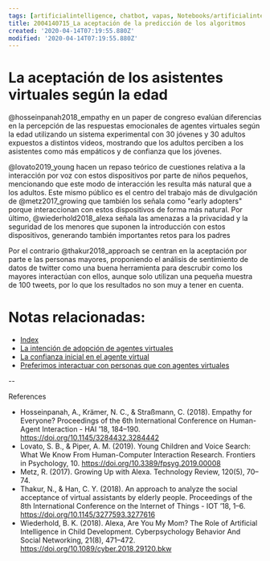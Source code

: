 ```yaml
---
tags: [artificialintelligence, chatbot, vapas, Notebooks/artificialintelligence, adoption, age]
title: 2004140715_La aceptación de la predicción de los algoritmos
created: '2020-04-14T07:19:55.880Z'
modified: '2020-04-14T07:19:55.880Z'
---
```


# La aceptación de los asistentes virtuales según la edad

@hosseinpanah2018_empathy en un paper de congreso evalúan diferencias en la percepción de las respuestas emocionales de agentes virtuales según la edad utilizando un sistema experimental con 30 jóvenes y 30 adultos expuestos a distintos videos, mostrando que los adultos perciben a los asistentes como más empáticos y de confianza que los jóvenes.

@lovato2019_young hacen un repaso teórico de cuestiones relativa a la interacción por voz con estos dispositivos por parte de niños pequeños, mencionando que este modo de interacción les resulta más natural que a los adultos. Este mismo público es el centro del trabajo más de divulgación de @metz2017_growing que también los señala como "early adopters" porque interaccionan con estos dispositivos de forma más natural. Por último, @wiederhold2018_alexa señala las amenazas a la privacidad y la seguridad de los menores que suponen la introducción con estos dispositivos, generando también importantes retos para los padres

Por el contrario @thakur2018_approach se centran en la aceptación por parte e las personas mayores, proponiendo el análisis de sentimiento de datos de twitter como una buena herramienta para descrubir como los mayores interactúan con ellos, aunque solo utilizan una pequeña muestra de 100 tweets, por lo que los resultados no son muy a tener en cuenta.

# Notas relacionadas:

- [Index](_2003101705_index.md)
- [La intención de adopción de agentes virtuales](2004060832_intencion_adopcion_agente_virtual.md)
- [La confianza inicial en el agente virtual](2004060904_confianza_agentevirtual.md)
- [Preferimos interactuar con personas que con agentes virtuales](2004041604_preferimos_comprar_personas_chatbot.md)


--

References

- Hosseinpanah, A., Krämer, N. C., & Straßmann, C. (2018). Empathy for Everyone? Proceedings of the 6th International Conference on Human-Agent Interaction - HAI ’18, 184–190. https://doi.org/10.1145/3284432.3284442
- Lovato, S. B., & Piper, A. M. (2019). Young Children and Voice Search: What We Know From Human-Computer Interaction Research. Frontiers in Psychology, 10. https://doi.org/10.3389/fpsyg.2019.00008
- Metz, R. (2017). Growing Up with Alexa. Technology Review, 120(5), 70–74.
- Thakur, N., & Han, C. Y. (2018). An approach to analyze the social acceptance of virtual assistants by elderly people. Proceedings of the 8th International Conference on the Internet of Things - IOT ’18, 1–6. https://doi.org/10.1145/3277593.3277616
- Wiederhold, B. K. (2018). Alexa, Are You My Mom? The Role of Artificial Intelligence in Child Development. Cyberpsychology Behavior And Social Networking, 21(8), 471–472. https://doi.org/10.1089/cyber.2018.29120.bkw